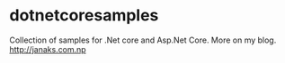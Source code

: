 # dotnetcoresamples

Collection of samples for .Net core and Asp.Net Core. More on my blog. http://janaks.com.np

